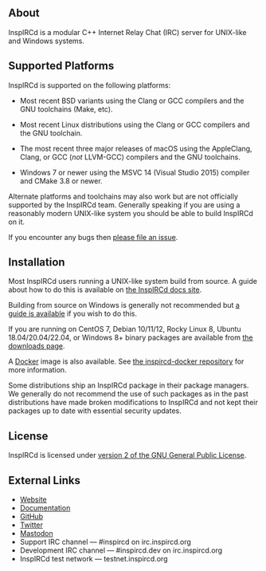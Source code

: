 ## About

InspIRCd is a modular C++ Internet Relay Chat (IRC) server for UNIX-like and Windows systems.

## Supported Platforms

InspIRCd is supported on the following platforms:

- Most recent BSD variants using the Clang or GCC compilers and the GNU toolchains (Make, etc).

- Most recent Linux distributions using the Clang or GCC compilers and the GNU toolchain.

- The most recent three major releases of macOS using the AppleClang, Clang, or GCC (*not* LLVM-GCC) compilers and the GNU toolchains.

- Windows 7 or newer using the MSVC 14 (Visual Studio 2015) compiler and CMake 3.8 or newer.

Alternate platforms and toolchains may also work but are not officially supported by the InspIRCd team. Generally speaking if you are using a reasonably modern UNIX-like system you should be able to build InspIRCd on it.

If you encounter any bugs then [please file an issue](https://github.com/inspircd/inspircd/issues/new/choose).

## Installation

Most InspIRCd users running a UNIX-like system build from source. A guide about how to do this is available on [the InspIRCd docs site](https://docs.inspircd.org/3/installation/source).

Building from source on Windows is generally not recommended but [a guide is available](https://github.com/inspircd/inspircd/blob/master/win/README.txt) if you wish to do this.

If you are running on CentOS 7, Debian 10/11/12, Rocky Linux 8, Ubuntu 18.04/20.04/22.04, or Windows 8+ binary packages are available from [the downloads page](https://github.com/inspircd/inspircd/releases/latest).

A [Docker](https://www.docker.com) image is also available. See [the inspircd-docker repository](https://github.com/inspircd/inspircd-docker) for more information.

Some distributions ship an InspIRCd package in their package managers. We generally do not recommend the use of such packages as in the past distributions have made broken modifications to InspIRCd and not kept their packages up to date with essential security updates.

## License

InspIRCd is licensed under [version 2 of the GNU General Public License](https://docs.inspircd.org/license).

## External Links

* [Website](https://www.inspircd.org)
* [Documentation](https://docs.inspircd.org)
* [GitHub](https://github.com/inspircd)
* [Twitter](https://twitter.com/inspircdteam)
* [Mastodon](https://fosstodon.org/@inspircd)
* Support IRC channel &mdash; \#inspircd on irc.inspircd.org
* Development IRC channel &mdash; \#inspircd.dev on irc.inspircd.org
* InspIRCd test network &mdash; testnet.inspircd.org

